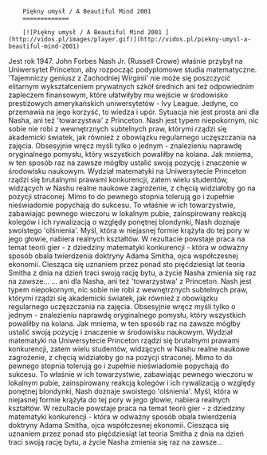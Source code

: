 
        Piękny umysł / A Beautiful Mind 2001 
        =============
        
        [![Piękny umysł / A Beautiful Mind 2001 ](http://vidos.pl/images/player.gif)](http://vidos.pl/piekny-umysl-a-beautiful-mind-2001)
        
        
 Jest rok 1947. John Forbes Nash Jr. (Russell Crowe) właśnie przybył na Uniwersytet Princeton, aby rozpocząć podyplomowe studia matematyczne. 'Tajemniczy geniusz z Zachodniej Wirginii' nie może się poszczycić elitarnym wykształceniem prywatnych szkół średnich ani też odpowiednim zapleczem finansowym, które ułatwiłyby mu wejście w środowisko prestiżowych amerykańskich uniwersytetów - Ivy League. Jedyne, co przemawia na jego korzyść, to wiedza i upór. Sytuacja nie jest prosta ani dla Nasha, ani też 'towarzystwa' z Princeton. Nash jest typem niepokornym, nic sobie nie robi z wewnętrznych subtelnych praw, którymi rządzi się akademicki światek, jak również z obowiązku regularnego uczęszczania na zajęcia. Obsesyjnie wręcz myśli tylko o jednym - znalezieniu naprawdę oryginalnego pomysłu, który wszystkich powaliłby na kolana. Jak mniema, w ten sposób raz na zawsze mógłby ustalić swoją pozycję i znaczenie w środowisku naukowym. Wydział matematyki na Uniwersytecie Princeton rządzi się brutalnymi prawami konkurencji, zatem wielu studentów, widzących w Nashu realne naukowe zagrożenie, z chęcią widziałoby go na pozycji straconej. Mimo to do pewnego stopnia tolerują go i zupełnie nieświadomie popychają do sukcesu. To właśnie w ich towarzystwie, zabawiając pewnego wieczoru w lokalnym pubie, zainspirowany reakcją kolegów i ich rywalizacją o względy ponętnej blondynki, Nash doznaje swoistego 'olśnienia'. Myśl, która w niejasnej formie krążyła do tej pory w jego głowie, nabiera realnych kształtów. W rezultacie powstaje praca na temat teorii gier - z dziedziny matematyki konkurencji - która w odważny sposób obala twierdzenia doktryny Adama Smitha, ojca współczesnej ekonomii. Ciesząca się uznaniem przez ponad sto pięćdziesiąt lat teoria Smitha z dnia na dzień traci swoją rację bytu, a życie Nasha zmienia się raz na zawsze...   ... ani dla Nasha, ani też 'towarzystwa' z Princeton. Nash jest typem niepokornym, nic sobie nie robi z wewnętrznych subtelnych praw, którymi rządzi się akademicki światek, jak również z obowiązku regularnego uczęszczania na zajęcia. Obsesyjnie wręcz myśli tylko o jednym - znalezieniu naprawdę oryginalnego pomysłu, który wszystkich powaliłby na kolana. Jak mniema, w ten sposób raz na zawsze mógłby ustalić swoją pozycję i znaczenie w środowisku naukowym. Wydział matematyki na Uniwersytecie Princeton rządzi się brutalnymi prawami konkurencji, zatem wielu studentów, widzących w Nashu realne naukowe zagrożenie, z chęcią widziałoby go na pozycji straconej. Mimo to do pewnego stopnia tolerują go i zupełnie nieświadomie popychają do sukcesu. To właśnie w ich towarzystwie, zabawiając pewnego wieczoru w lokalnym pubie, zainspirowany reakcją kolegów i ich rywalizacją o względy ponętnej blondynki, Nash doznaje swoistego 'olśnienia'. Myśl, która w niejasnej formie krążyła do tej pory w jego głowie, nabiera realnych kształtów. W rezultacie powstaje praca na temat teorii gier - z dziedziny matematyki konkurencji - która w odważny sposób obala twierdzenia doktryny Adama Smitha, ojca współczesnej ekonomii. Ciesząca się uznaniem przez ponad sto pięćdziesiąt lat teoria Smitha z dnia na dzień traci swoją rację bytu, a życie Nasha zmienia się raz na zawsze...
    